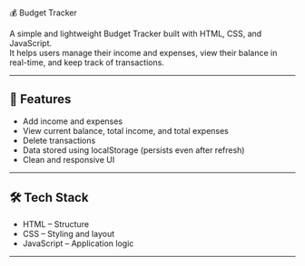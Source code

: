  💰 Budget Tracker

A simple and lightweight Budget Tracker built with HTML, CSS, and JavaScript.  
It helps users manage their income and expenses, view their balance in real-time, and keep track of transactions.

---

## 🚀 Features
- Add income and expenses
- View current balance, total income, and total expenses
- Delete transactions
- Data stored using localStorage (persists even after refresh)
- Clean and responsive UI

---

## 🛠️ Tech Stack
- HTML – Structure
- CSS – Styling and layout
- JavaScript – Application logic

---
